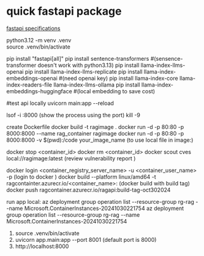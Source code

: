 # quick fastapi package 

[fastapi specifications](https://pypi.org/project/fastapi/)

python3.12 -m venv .venv  
source .venv/bin/activate

pip install "fastapi[all]"
pip install sentence-transformers  #(sensence-transformer doesn't work with python3.13)
pip install llama-index-llms-openai
pip install llama-index-llms-replicate
pip install llama-index-embeddings-openai #(need openai key)
pip install llama-index-core llama-index-readers-file llama-index-llms-ollama 
pip install llama-index-embeddings-huggingface #(local embedding to save cost)

#test api locally
uvicorn main:app --reload

lsof -i :8000 (show the process using the port)
kill -9 <pid>

create Dockerfile
docker build -t ragimage .
docker run -d -p 80:80 -p 8000:8000 --name rag_container ragimage
docker run -d -p 80:80 -p 8000:8000 -v $(pwd):/code your_image_name (to use local file in image:)

docker stop <container_id>
docker rm <container_id>
docker scout cves local://ragimage:latest (review vulnerability report )

docker login  <container_registry_server_name> -u  <container_user_name> -p <pwd> (login to docker )
docker build  --platform linux/amd64 -t ragcontainter.azurecr.io/<container_name>:<build-tag-Oct302024>  (docker build with build tag)
docker push ragcontainer.azurecr.io/ragapi:build-tag-oct302024


run app local: az deployment group operation list --resource-group rg-rag --name Microsoft.ContainerInstances-20241030221754
az deployment group operation list --resource-group rg-rag --name Microsoft.ContainerInstances-20241030221754

1. source .venv/bin/activate
2. uvicorn app.main:app --port 8001 (default port is 8000)
3. http://localhost:8000 